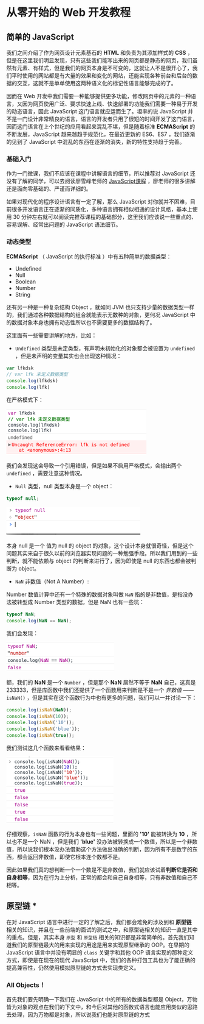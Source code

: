 # 从零开始的 Web 开发教程



## 简单的 JavaScript 

我们之间介绍了作为网页设计元素基石的 **HTML** 和负责为其添加样式的 **CSS** ，但是在这里我们明显发现，只有这些我们能写出来的网页都是静态的网页，我们虽然有元素、有样式，但是我们的网页本身是不可变的，这就让人不是很开心了，我们平时使用的网站都是有大量的效果和变化的网站，还能实现各种前台和后台的数据的交互，这就不是单单使用这两种语义化的标记性语言能够完成的了。

因而在 Web 开发中我们需要一种能够提供更多功能，修改网页中的元素的一种语言，又因为网页使用广泛、要求快速上线、快速部署的功能我们需要一种易于开发的动态语言，因此 JavaScript 这门语言就应运而生了。坦率的说 JavaScript 并不是一门设计非常精良的语言，语言的开发者只用了很短的时间开发了这门语言，因而这门语言在上个世纪的应用看起来混乱不堪，但是随着标准 **ECMAScript** 的不断发展，JavaScript 越来越趋于规范化，在最近更新的 ES6、ES7 ，我们逐渐的见到了 JavaScript 中混乱的东西在逐渐的消失，新的特性支持趋于完善。

### 基础入门

作为一门微课，我们不应该在课程中讲解语言的细节，所以推荐对 JavaScript 还没有了解的同学，可以去阅读廖雪峰老师的 [JavaScript课程](http://www.liaoxuefeng.com/wiki/001434446689867b27157e896e74d51a89c25cc8b43bdb3000) ，廖老师的很多讲解还是面向零基础的、严谨而详细的。

如果对现代化的程序设计语言有一定了解，那么 JavaScript 对你就并不困难，目前很多开发语言正在逐渐的同质化，多种语言拥有相似相通的设计风格，基本上使用 30 分钟左右就可以阅读完推荐课程的基础部分，这里我们应该说一些重点的、容易误解、经常出问题的 JavaScript 语法细节。

###  动态类型

**ECMAScript** （ JavaScript 的执行标准 ）中有五种简单的数据类型：

* Undefined
* Null
* Boolean
* Number
* String

还有另一种是一种复杂结构 Object ，就如同 JVM 也只支持少量的数据类型一样的，我们通过各种数据结构的组合就能表示无数种的对象，更何况 JavaScript 中的数据对象本身也拥有动态性所以也不需要更多的数据结构了。

这里面有一些需要讲解的地方，比如：

*  `Undefined` 类型是未定类型，有声明未初始化的对象都会被设置为 `undefined` ，但是未声明的变量其实也会出现这种情况：

``` javascript
var lfkdsk
// var lfk 未定义数据类型
console.log(lfkdsk)
console.log(lfk)
```

在严格模式下：

![undefine](chapter_3_zero_to_web_javascript/undefine.png)

我们会发现这会导致一个引用错误，但是如果不启用严格模式，会输出两个 `undefined` ，需要注意这种情况。

* `Null` 类型，null 类型本身是一个 object：

``` javascript
typeof null;
```

![null](chapter_3_zero_to_web_javascript/null.png)

本身 null 是一个 值为 null 的 object 的对象，这个设计本身就很奇怪，但是这个问题其实来自于很久以前的浏览器实现问题的一种勉强手段。所以我们用到的一些判断，就不能依赖与 object 的判断来进行了，因为即使是 null 的东西也都会被判断为 object。

* `NaN` 非数值（Not A Number）:

Number 数值计算中还有一个特殊的数据对象叫做 `NaN`  指的是非数值，是指没办法被转型成 Number 类型的数据，但是 NaN 也有一些坑：

``` javascript
typeof NaN;
console.log(NaN == NaN);
```

我们会发现：

![NaN](chapter_3_zero_to_web_javascript/nan.png)

额，我们的 **NaN** 是一个 `Number` ，但是那个 **NaN** 居然不等于 **NaN** 自己，这真是 233333，但是库函数中我们还提供了一个函数用来判断是不是一个 *非数值* —— `isNaN()` ，但是其实在这个函数行为中也有更多的问题，我们可以一并讨论一下：

``` javascript
console.log(isNaN(NaN));
console.log(isNaN(10));
console.log(isNaN('10'));
console.log(isNaN('blue'));
console.log(isNaN(true));
```

我们测试这几个函数来看看结果：

![isNaN](chapter_3_zero_to_web_javascript/isNaN.png)

仔细观察，`isNaN` 函数的行为本身也有一些问题，里面的 **'10'** 能被转换为 **10** ，所以也不是一个 NaN ，但是我们 **'blue'** 没办法被转换成一个数值，所以是一个非数值，所以说我们根本没办法借助这个方法做出准确的判断，因为所有不是数字的东西，都会返回非数值，即使它根本连个数都不是。

因此如果我们真的想判断一个一个数是不是非数值，我们就应该试着**判断它是否和自身相等**，因为在行为上分析，正常的都会和自己自身相等，只有非数值和自己不相等。

## 原型链 * 

在对 JavaScript 语言中进行一定的了解之后，我们都会难免的涉及到和 **原型链** 相关的知识，并且在一些前端的面试的测试之中，和原型链相关的知识一直是其中的重点。但是，其实本身 `原型` 和 `原型链` 相关的知识都是非常简单的。首先我们知道我们的原型链最大的用来实现的用途是用来实现原型继承的 OOP。在早期的 JavaScript 语言中并没有明显的 `class` 关键字和其他 OOP 语言实现的那种定义方式，即使是在现在的现代 JavaScript 中，我们的各种打包工具也为了能正确的提高兼容性，仍然使用模拟原型链的方式去实现类定义。

### All Objects！

首先我们要先明确一下我们在 JavaScript 中的所有的数据类型都是 Object，万物皆为对象的观点在我们的下文中，和今后对其他的函数式语言也能应用类似的思路去处理，因为万物都是对象，所以说我们也能对原型链的方式